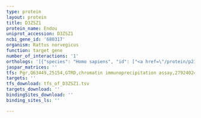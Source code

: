 ```yaml
---
type: protein
layout: protein
title: D3ZSZ1
protein_name: Endou
uniprot_accession: D3ZSZ1
ncbi_gene_id: '680317'
organism: Rattus norvegicus
function: target gene
number_of_interactions: '1'
orthologs: '[{"species": "Homo sapiens", "id": ["<a href=\"/protein/p21128\">P21128</a>"]}, {"species": "Danio rerio", "id": ["F1QSI4"]}, {"species": "Mus musculus", "id": ["<a href=\"/protein/q3v188\">Q3V188</a>"]}, {"species": "Caenorhabditis elegans", "id": ["<a href=\"/protein/q21109\">Q21109</a>"]}]'
jaspar_matrices: ''
tfs: Pgr,Q63449,25154,GTRD,chromatin immunoprecipitation assay,27924024%5Buid%5D,No
targets: ''
tfs_download: tfs_of_D3ZSZ1.tsv
targets_download: ''
bindingSites_download: ''
binding_sites_ls: ''

---
```

